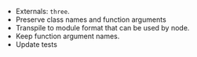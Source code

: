 - Externals: `three`.
- Preserve class names and function arguments
- Transpile to module format that can be used by node.
- Keep function argument names.
- Update tests
